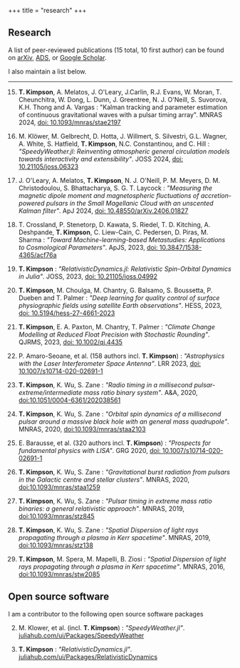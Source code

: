 +++
title = "research"
+++



## Research

A list of peer-reviewed publications (15 total, 10 first author) can be found on [arXiv](https://arxiv.org/search/?query=kimpson&searchtype=all&source=header), [ADS](https://ui.adsabs.harvard.edu/search/q=kimpson&sort=date%20desc%2C%20bibcode%20desc&p_=0), or [Google Scholar](https://scholar.google.com.au/citations?user=ozhoSBcAAAAJ&hl=en).

I also maintain a list below.

---


15. **T. Kimpson**, A. Melatos, J. O'Leary, J.Carlin, R.J. Evans, W. Moran, T. Cheunchitra, W. Dong, L. Dunn, 	J. Greentree, N. J. O'Neill, S. Suvorova, K.H. Thong and A. Vargas : "Kalman tracking and parameter estimation of continuous gravitational waves with a pulsar timing array". MNRAS 2024, [doi: 10.1093/mnras/stae2197](https://academic.oup.com/mnras/advance-article/doi/10.1093/mnras/stae2197/7774403)

14. M. Klöwer, M. Gelbrecht, D. Hotta, J. Willmert, S. Silvestri, G.L. Wagner, A. White, S. Hatfield, **T. Kimpson**, N.C. Constantinou, and C. Hill : *"SpeedyWeather.jl: Reinventing atmospheric general circulation models towards interactivity and extensibility"*. JOSS 2024, [doi: 10.21105/joss.06323](https://doi.org/10.21105/joss.06323)

13. J. O'Leary, A. Melatos, **T. Kimpson**, N. J. O'Neill, P. M. Meyers, D. M. Christodoulou, S. Bhattacharya, S. G. T. Laycock : *"Measuring the magnetic dipole moment and magnetospheric fluctuations of accretion-powered pulsars in the Small Magellanic Cloud with an unscented Kalman filter"*. ApJ 2024, [doi: 10.48550/arXiv.2406.01827](https://ui.adsabs.harvard.edu/abs/2024arXiv240601827O/abstract)

12. T. Crossland, P. Stenetorp, D. Kawata, S. Riedel, T. D. Kitching, A. Deshpande, **T. Kimpson**, C. Liew-Cain, C. Pedersen, D. Piras, M. Sharma : *"Toward Machine-learning-based Metastudies: Applications to Cosmological Parameters"*. ApJS, 2023, [doi: 10.3847/1538-4365/acf76a](https://iopscience.iop.org/article/10.3847/1538-4365/acf76a)

11. **T. Kimpson** : *"RelativisticDynamics.jl: Relativistic Spin-Orbital Dynamics in Julia"*. JOSS, 2023, [doi: 10.21105/joss.04992](https://joss.theoj.org/papers/48d52c30fe45aea8ea04da814301448a)

10. **T. Kimpson**, M. Choulga, M. Chantry, G. Balsamo, S. Boussetta, P. Dueben and T. Palmer : *"Deep learning for quality control of surface physiographic fields using satellite Earth observations"*. HESS, 2023, [doi: 10.5194/hess-27-4661-2023](https://hess.copernicus.org/articles/27/4661/2023/)

9. 	**T. Kimpson**,  E. A. Paxton, M. Chantry, T. Palmer : *"Climate Change Modelling at Reduced Float Precision with Stochastic Rounding"*. QJRMS, 2023, [doi: 10.1002/qj.4435](https://rmets.onlinelibrary.wiley.com/doi/10.1002/qj.4435)

8. P. Amaro-Seoane, et al. (158 authors incl. **T. Kimpson**) : *"Astrophysics with the Laser Interferometer Space Antenna"*. LRR 2023, [doi: 10.1007/s10714-020-02691-1](https://link.springer.com/article/10.1007/s41114-022-00041-y)

7. **T. Kimpson**, K. Wu, S. Zane : *"Radio timing in a millisecond pulsar-extreme/intermediate mass ratio binary system"*. A&A, 2020, [doi:10.1051/0004-6361/202038561](https://www.aanda.org/articles/aa/abs/2020/12/aa38561-20/aa38561-20.html)

6. **T. Kimpson**, K. Wu, S. Zane : *"Orbital spin dynamics of a millisecond pulsar around a massive black hole with an general mass quadrupole"*. MNRAS, 2020, [doi:10.1093/mnras/staa2103](https://doi.org/10.1093/mnras/staa2103)

5. E. Barausse, et al. (320 authors incl. **T. Kimpson**) : *"Prospects for fundamental physics with LISA"*. GRG 2020, [doi: 10.1007/s10714-020-02691-1](https://doi.org/10.1007/s10714-020-02691-1)

4. **T. Kimpson**, K. Wu, S. Zane : *"Gravitational burst radiation from pulsars in the Galactic centre and stellar clusters"*. MNRAS, 2020, [doi:10.1093/mnras/staa1259](https://doi.org/10.1093/mnras/staa1259)

3. **T. Kimpson**, K. Wu, S. Zane : *"Pulsar timing in extreme mass ratio binaries: a general relativistic approach"*. MNRAS, 2019, [doi:10.1093/mnras/stz845](https://doi.org/10.1093/mnras/stz845)

2. **T. Kimpson**, K. Wu, S. Zane : *"Spatial Dispersion of light rays propagating through a plasma in Kerr spacetime"*. MNRAS, 2019, [doi:10.1093/mnras/stz138](https://academic.oup.com/mnras/article/484/2/2411/5289610)

1. **T. Kimpson**, M. Spera, M. Mapelli, B. Ziosi : *"Spatial Dispersion of light rays propagating through a plasma in Kerr spacetime"*. MNRAS, 2016, [doi:10.1093/mnras/stw2085](https://doi.org/10.1093/mnras/stw2085)


## Open source software

I am a contributor to the following open source software packages

2. M. Klower, et al. (incl. **T. Kimpson**) : *"SpeedyWeather.jl"*.  [juliahub.com/ui/Packages/SpeedyWeather](https://juliahub.com/ui/Packages/SpeedyWeather/S62uU/0.4.0)

1. **T. Kimpson** : *"RelativisticDynamics.jl"*. [juliahub.com/ui/Packages/RelativisticDynamics](https://juliahub.com/ui/Packages/RelativisticDynamics/33BH1/0.1.0)